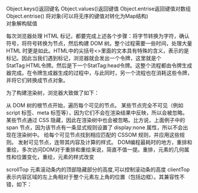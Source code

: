 Object.keys()返回键名 Object.values()返回键值  Object.entrise返回键值对数组 
Object.entrise()  将对象(可以将无序的键值对转化为Map结构)  
对象解构赋值


每次浏览器处理 HTML 标记，都要完成上述各个步骤：将字节转换为字符，确认符号，将符号转换为节点，然后构建 DOM 树。整个过程需要一些时间，处理大量 HTML 时更是如此。HTML中的尖括号<>里面的文本具有特殊的含义，表示的是标记。因此当我们遇到标记，浏览器就会发出一个令牌，这里就是个StatTag:HTML令牌。然后是下一个StatTag:head令牌。这整个流程都由令牌生成器完成。在令牌生成器生成的过程中，与此同时，另一个流程也在消耗这些令牌，并将它们转换成节点对象。


为了构建渲染树，浏览器大致做了如下：

从 DOM 树的根节点开始，遍历每个可见的节点。
某些节点完全不可见（例如 script 标签、meta 标签等），因为它们不会在渲染结果中反映，所以会被忽略。
某些节点通过 CSS 隐藏，因此在渲染树中也会被忽略。比方说，上面例子中的 span 节点，因为该节点有一条显式规则设置了 display:none 属性，所以不会出现在渲染树中。
给每个可见节点找到相应匹配的 CSSOM 规则，并应用这些规则。
发射可见节点，连带其内容及计算的样式。
DOM编程最耗时的地方，重排和重绘，多次访问DOM对于重排和重绘来说，简直不值一提。重排，元素的几何属性和位置变化，重绘，元素的样式改变

scrollTop 元素滚动条内的顶部隐藏部分的高度,可以控制滚动条的高度
clientTop 表示内容区域的左上角相对于整个元素左上角的位置（包括边框）。其兼容性不错，如下：